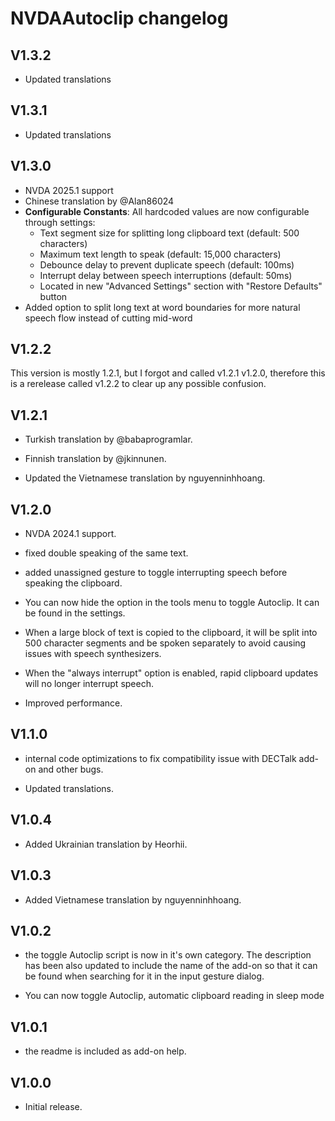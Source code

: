 # NVDAAutoclip changelog

## V1.3.2

- Updated translations

## V1.3.1

- Updated translations

## V1.3.0

- NVDA 2025.1 support
- Chinese translation by @Alan86024
- **Configurable Constants**: All hardcoded values are now configurable through settings:
    - Text segment size for splitting long clipboard text (default: 500 characters)
    - Maximum text length to speak (default: 15,000 characters)
    - Debounce delay to prevent duplicate speech (default: 100ms)
    - Interrupt delay between speech interruptions (default: 50ms)
    - Located in new "Advanced Settings" section with "Restore Defaults" button
- Added option to split long text at word boundaries for more natural speech flow instead of cutting mid-word

## V1.2.2

This version is mostly 1.2.1, but I forgot and called v1.2.1 v1.2.0, therefore this is a rerelease called v1.2.2 to clear up any possible confusion.

## V1.2.1

- Turkish translation by @babaprogramlar.

- Finnish translation by @jkinnunen.

- Updated the Vietnamese translation by nguyenninhhoang.

## V1.2.0

- NVDA 2024.1 support.

- fixed double speaking of the same text.

- added unassigned gesture to toggle interrupting speech before speaking the clipboard.

- You can now hide the option in the tools menu to toggle Autoclip. It can be found in the settings.

- When a large block of text is copied to the clipboard, it will be split into  500 character segments and be spoken separately to avoid causing issues with speech synthesizers.

- When the "always interrupt" option is enabled, rapid clipboard updates will no longer  interrupt speech.

- Improved performance.

## V1.1.0

- internal code optimizations to fix compatibility issue with DECTalk add-on and other bugs.

- Updated translations.

## V1.0.4

- Added Ukrainian translation by Heorhii.

## V1.0.3

- Added Vietnamese translation by nguyenninhhoang.

## V1.0.2

- the toggle Autoclip script is now in it's own category. The description has been also updated to include the name of the add-on so that it can be found when searching for it in the input gesture dialog.

- You can now toggle Autoclip, automatic clipboard reading in sleep mode

## V1.0.1

- the readme is included as add-on help.

## V1.0.0

- Initial release.
